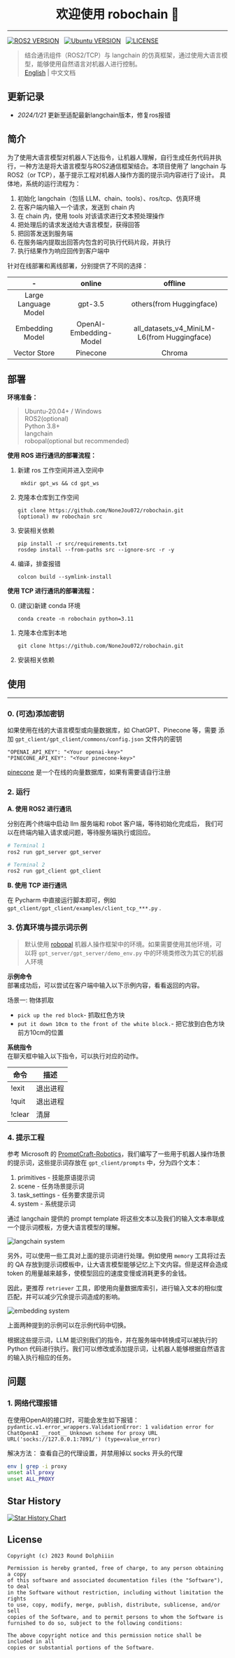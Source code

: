 <h1 align="center">欢迎使用 robochain 👋</h1>  

--- 

[![ROS2 VERSION](https://img.shields.io/badge/ROS-ROS%202%20Foxy-brightgreen)](http://docs.ros.org/en/foxy/index.html)
&nbsp;
[![Ubuntu VERSION](https://img.shields.io/badge/Ubuntu-20.04-yellow)](https://ubuntu.com/)
&nbsp;
[![LICENSE](https://img.shields.io/badge/License-MIT-informational)](https://nonejou072.github.io/)
&nbsp;

> 结合通讯组件（ROS2/TCP）与 langchain 的仿真框架，通过使用大语言模型，能够使用自然语言对机器人进行控制。  
> [English](README-EN.md) | 中文文档

## 更新记录
* *2024/1/21* 更新至适配最新langchain版本，修复ros报错

## 简介

为了使用大语言模型对机器人下达指令，让机器人理解，自行生成任务代码并执行，一种方法是将大语言模型与ROS2通信框架结合。本项目使用了 langchain 与 ROS2（or TCP），基于提示工程对机器人操作方面的提示词内容进行了设计。
具体地，系统的运行流程为：
1. 初始化 langchain（包括 LLM、chain、tools）、ros/tcp、仿真环境
2. 在客户端内输入一个请求，发送到 chain 内
3. 在 chain 内，使用 tools 对该请求进行文本预处理操作
4. 把处理后的请求发送给大语言模型，获得回答
5. 把回答发送到服务端
6. 在服务端内提取出回答内包含的可执行代码片段，并执行
7. 执行结果作为响应回传到客户端中

针对在线部署和离线部署，分别提供了不同的选择：

|          -           |         online         |                   offline                   |
|:--------------------:|:----------------------:|:-------------------------------------------:|
| Large Language Model |        gpt-3.5         |          others(from Huggingface)           |
|   Embedding Model    | OpenAI-Embedding-Model | all_datasets_v4_MiniLM-L6(from Huggingface) |
|    Vector Store      |        Pinecone        |                   Chroma                    |

## 部署

**环境准备：**  
>Ubuntu-20.04+ / Windows  
ROS2(optional)  
Python 3.8+  
langchain  
robopal(optional but recommended)

**使用 ROS 进行通讯的部署流程：**
1. 新建 ros 工作空间并进入空间中
   ```commandline
    mkdir gpt_ws && cd gpt_ws
    ```
2. 克隆本仓库到工作空间
    ```
    git clone https://github.com/NoneJou072/robochain.git
    (optional) mv robochain src
   ```
3. 安装相关依赖
    ```
    pip install -r src/requirements.txt
    rosdep install --from-paths src --ignore-src -r -y
   ```
4. 编译，排查报错
    ```
   colcon build --symlink-install
   ```
**使用 TCP 进行通讯的部署流程：**

0. (建议)新建 conda 环境
    ```
    conda create -n robochain python=3.11
    ```
1. 克隆本仓库到本地
    ```
    git clone https://github.com/NoneJou072/robochain.git
    ```
2. 安装相关依赖

## 使用

---
### 0. (可选)添加密钥
如果使用在线的大语言模型或向量数据库，如 ChatGPT、Pinecone 等，需要
添加 `gpt_client/gpt_client/commons/config.json` 文件内的密钥
   ```
   "OPENAI_API_KEY": "<Your openai-key>"
   "PINECONE_API_KEY": "<Your pinecone-key>"
   ```
[pinecone](https://www.pinecone.io/) 是一个在线的向量数据库，如果有需要请自行注册

### 2. 运行
**A. 使用 ROS2 进行通讯**

分别在两个终端中启动 llm 服务端和 robot 客户端，等待初始化完成后，
我们可以在终端内输入请求或问题，等待服务端执行或回应。
```bash
# Terminal 1
ros2 run gpt_server gpt_server
```
```bash
# Terminal 2
ros2 run gpt_client gpt_client
```
**B. 使用 TCP 进行通讯**

在 Pycharm 中直接运行脚本即可，例如 `gpt_client/gpt_client/examples/client_tcp_***.py` .

### 3. 仿真环境与提示词示例
> 默认使用 [robopal](https://github.com/NoneJou072/robopal) 机器人操作框架中的环境。如果需要使用其他环境，可以将 `gpt_server/gpt_server/demo_env.py` 中的环境类修改为其它的机器人环境

**示例命令**  
部署成功后，可以尝试在客户端中输入以下示例内容，看看返回的内容。

场景一: 物体抓取
  * `pick up the red block`- 抓取红色方块
  * `put it down 10cm to the front of the white block.`- 把它放到白色方块前方10cm的位置

**系统指令**  
在聊天框中输入以下指令，可以执行对应的动作。

| 命令     | 描述   |
|--------|------|
| !exit  | 退出进程 |
| !quit  | 退出进程 |
| !clear | 清屏   |

### 4. 提示工程
参考 Microsoft 的 [PromptCraft-Robotics](https://github.com/microsoft/PromptCraft-Robotics)，我们编写了一些用于机器人操作场景的提示词，这些提示词存放在 `gpt_client/prompts` 中，分为四个文本：
1. primitives - 技能原语提示词
2. scene - 任务场景提示词
3. task_settings - 任务要求提示词
4. system - 系统提示词

通过 langchain 提供的 prompt template 将这些文本以及我们的输入文本串联成一个提示词模板，方便大语言模型的理解。

![langchain system](./docs/assets/chainsystem.png)

另外，可以使用一些工具对上面的提示词进行处理。例如使用 `memory` 工具将过去的 QA 存放到提示词模板中，让大语言模型能够记忆上下文内容。但是这样会造成 token 的用量越来越多，使模型回应的速度变慢或消耗更多的金钱。

因此，更推荐 `retriever` 工具，即使用向量数据库索引，进行输入文本的相似度匹配，并可以减少冗余提示词造成的影响。

![embedding system](./docs/assets/embedding.png)

上面两种提到的示例可以在示例代码中切换。

根据这些提示词，LLM 能识别我们的指令，并在服务端中转换成可以被执行的 Python 代码进行执行。我们可以修改或添加提示词，让机器人能够根据自然语言的输入执行相应的任务。

## 问题
### 1. 网络代理报错
在使用OpenAI的接口时，可能会发生如下报错：
`pydantic.v1.error_wrappers.ValidationError: 1 validation error for ChatOpenAI
__root__
  Unknown scheme for proxy URL URL('socks://127.0.0.1:7891/') (type=value_error)`

解决方法：
查看自己的代理设置，并禁用掉以 socks 开头的代理
```bash 
env | grep -i proxy
unset all_proxy
unset ALL_PROXY
``` 

## Star History

[![Star History Chart](https://api.star-history.com/svg?repos=NONEJOU072/robochain&type=Date)](https://star-history.com/#NONEJOU072/robochain&Date)


## License

```
Copyright (c) 2023 Round Dolphiiin

Permission is hereby granted, free of charge, to any person obtaining a copy
of this software and associated documentation files (the "Software"), to deal
in the Software without restriction, including without limitation the rights
to use, copy, modify, merge, publish, distribute, sublicense, and/or sell
copies of the Software, and to permit persons to whom the Software is
furnished to do so, subject to the following conditions:

The above copyright notice and this permission notice shall be included in all
copies or substantial portions of the Software.
```
